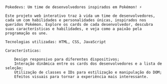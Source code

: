     Pokedevs: Um time de desenvolvedores inspirados em Pokémon! ⚡

    Este projeto web interativo traz à vida um time de desenvolvedores, cada um com habilidades e personalidades únicas, inspirados nos queridos Pokémon. Explore os cards de cada desenvolvedor, descubra suas características e habilidades, e veja como a paixão pela programação os une.

    Tecnologias utilizadas: HTML, CSS, JavaScript

    Características:

        Design responsivo para diferentes dispositivos;
        Interação dinâmica entre os cards dos desenvolvedores e a lista de seleção;
        Utilização de classes e IDs para estilização e manipulação do DOM;
        Efeitos visuais para tornar a experiência mais interessante.